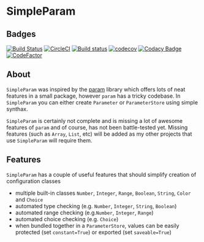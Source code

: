 # SimpleParam

## Badges

[![Build Status](https://travis-ci.com/lukasz-migas/SimpleParam.svg?branch=master)](https://travis-ci.com/lukasz-migas/SimpleParam)
[![CircleCI](https://circleci.com/gh/lukasz-migas/SimpleParam.svg?style=svg)](https://circleci.com/gh/lukasz-migas/SimpleParam)
[![Build status](https://ci.appveyor.com/api/projects/status/518hbck32eaekp4w?svg=true)](https://ci.appveyor.com/project/lukasz-migas/simpleparam)
[![codecov](https://codecov.io/gh/lukasz-migas/SimpleParam/branch/master/graph/badge.svg)](https://codecov.io/gh/lukasz-migas/SimpleParam)
[![Codacy Badge](https://api.codacy.com/project/badge/Grade/775f9aedd36b49de9400362fe3a57918)](https://www.codacy.com/manual/lukasz-migas/SimpleParam?utm_source=github.com&utm_medium=referral&utm_content=lukasz-migas/SimpleParam&utm_campaign=Badge_Grade)
[![CodeFactor](https://www.codefactor.io/repository/github/lukasz-migas/simpleparam/badge)](https://www.codefactor.io/repository/github/lukasz-migas/simpleparam)

## About

`SimpleParam` was inspired by the [param](https://param.pyviz.org/) library which offers lots of neat features in a
small package, however `param` has a tricky codebase. In `SimpleParam` you can either create `Parameter` or
`ParameterStore` using simple synthax.

`SimpleParam` is certainly not complete and is missing a lot of awesome features of `param` and of course, has not been battle-tested yet. Missing features (such as `Array`, `List`, etc) will be added as my other projects that use `SimpleParam` will require them.

## Features

`SimpleParam` has a couple of useful features that should simplify creation of configuration classes

-   multiple built-in classes `Number`, `Integer`, `Range`, `Boolean`, `String`, `Color` and `Choice`
-   automated type checking (e.g. `Number`, `Integer`, `String`, `Boolean`)
-   automated range checking (e.g.`Number`, `Integer`, `Range`)
-   automated choice checking (e.g. `Choice`)
-   when bundled together in a `ParameterStore`, values can be easily protected (set `constant=True`) or exported (set `saveable=True`)
